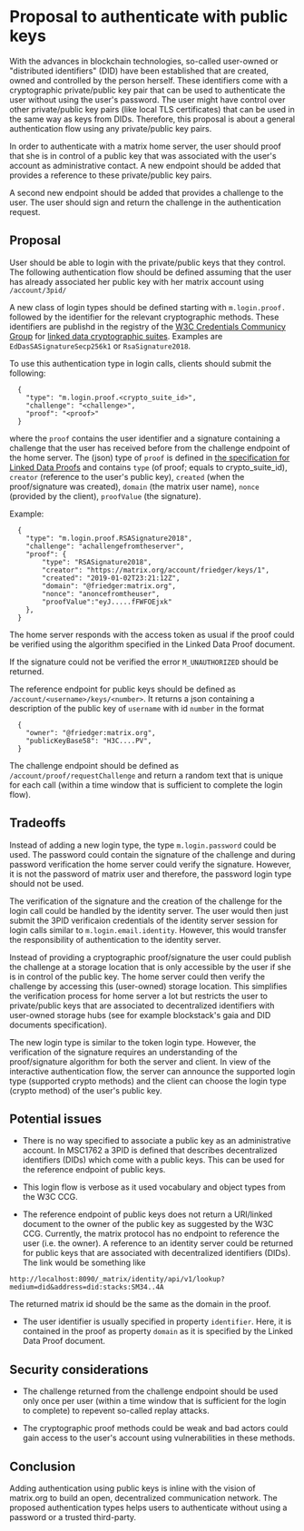 # Proposal to authenticate with public keys

With the advances in blockchain technologies, so-called user-owned or "distributed identifiers" (DID) have been established that are created, owned and controlled by the person herself. These identifiers come with a cryptographic private/public key pair that can be used to authenticate the user without using the user's password. The user might have control over other private/public key pairs (like local TLS certificates) that can be used in the same way as keys from DIDs. Therefore, this proposal is about a general authentication flow using any private/public key pairs.

In order to authenticate with a matrix home server, the user should proof that she is in control of a public key that was associated with the user's account as administrative contact. A new endpoint should be added that provides a reference to these private/public key pairs.

A second new endpoint should be added that provides a challenge to the user. The user should sign and return the challenge in the authentication request.

## Proposal

User should be able to login with the private/public keys that they control.
The following authentication flow should be defined assuming that the user has already associated her public key with her matrix account using ``/account/3pid/``

A new class of login types should be defined starting with ``m.login.proof.`` followed by the identifier for the relevant cryptographic methods. These identifiers are publishd in the registry of the [W3C Credentials Communicy Group](https://w3c-ccg.github.io) for [linked data cryptographic suites](https://w3c-ccg.github.io/ld-cryptosuite-registry). Examples are ``EdDasSASignatureSecp256k1`` or ``RsaSignature2018``.

To use this authentication type in login calls, clients should submit the following:

````
  {
    "type": "m.login.proof.<crypto_suite_id>",
    "challenge": "<challenge>",
    "proof": "<proof>"
  }
````

where the ``proof`` contains the user identifier and a signature containing a challenge that the user has received before from the challenge endpoint of the home server. The (json) type of ``proof`` is defined in [the specification for Linked Data Proofs](https://w3c-dvcg.github.io/ld-proofs) and contains ``type`` (of proof; equals to crypto_suite_id), ``creator`` (reference to the user's public key), ``created`` (when the proof/signature was created), ``domain`` (the matrix user name), ``nonce`` (provided by the client), ``proofValue`` (the signature).

Example:
````
  {
    "type": "m.login.proof.RSASignature2018",
    "challenge": "achallengefromtheserver",
    "proof": {
        "type": "RSASignature2018",
        "creator": "https://matrix.org/account/friedger/keys/1",
        "created": "2019-01-02T23:21:12Z",
        "domain": "@friedger:matrix.org",
        "nonce": "anoncefromtheuser",
        "proofValue":"eyJ.....fFWFOEjxk"
    },
  }
````

The home server responds with the access token as usual if the proof could be verified using the algorithm specified in the Linked Data Proof document.

If the signature could not be verified the error ``M_UNAUTHORIZED`` should be returned.

The reference endpoint for public keys should be defined as ``/account/<username>/keys/<number>``. It returns a json containing a description of the public key of ``username`` with id ``number`` in the format

````
  {
    "owner": "@friedger:matrix.org",
    "publicKeyBase58": "H3C....PV",
  }
````

The challenge endpoint should be defined as ``/account/proof/requestChallenge`` and return a random text that is unique for each call (within a time window that is sufficient to complete the login flow).

## Tradeoffs

Instead of adding a new login type, the type ``m.login.password`` could be used. The password could contain the signature of the challenge and during password verification the home server could verify the signature. However, it is not the password of matrix user and therefore, the password login type should not be used.

The verification of the signature and the creation of the challenge for the login call could be handled by the identity server. The user would then just submit the 3PID verificaion credentials of the identity server session for login calls similar to ``m.login.email.identity``. However, this would transfer the responsibility of authentication to the identity server.

Instead of providing a cryptographic proof/signature the user could publish the challenge at a storage location that is only accessible by the user if she is in control of the public key. The home server could then verify the challenge by accessing this (user-owned) storage location. This simplifies the verification process for home server a lot but restricts the user to private/public keys that are associated to decentralized identifiers with user-owned storage hubs (see for example blockstack's gaia and DID documents specification).

The new login type is similar to the token login type. However, the verification of the signature requires an understanding of the proof/signature algorithm for both the server and client. In view of the interactive authentication flow, the server can announce the supported login type (supported crypto methods) and the client can choose the login type (crypto method) of the user's public key.

## Potential issues

* There is no way specified to associate a public key as an administrative account. In MSC1762 a 3PID is defined that describes decentralized identifiers (DIDs) which come with a public keys. This can be used for the reference endpoint of public keys.

* This login flow is verbose as it used vocabulary and object types from the W3C CCG.

* The reference endpoint of public keys does not return a URl/linked document to the owner of the public key as suggested by the W3C CCG. Currently, the matrix protocol has no endpoint to reference the user (i.e. the owner). A reference to an identity server could be returned for public keys that are associated with decentralized identifiers (DIDs). The link would be something like 

````
http://localhost:8090/_matrix/identity/api/v1/lookup?medium=did&address=did:stacks:SM34..4A
````
The returned matrix id should be the same as the domain in the proof.

* The user identifier is usually specified in property ``identifier``. Here, it is contained in the proof as property ``domain`` as it is specified by the Linked Data Proof document.

## Security considerations

* The challenge returned from the challenge endpoint should be used only once per user (within a time window that is sufficient for the login to complete) to repevent so-called replay attacks.

* The cryptographic proof methods could be weak and bad actors could gain access to the user's account using vulnerabilities in these methods.

## Conclusion

Adding authentication using public keys is inline with the vision of matrix.org to build an open, decentralized communication network. The proposed authentication types helps users to authenticate without using a password or a trusted third-party.